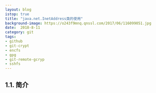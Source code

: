 ```yaml
---
layout: blog
istop: true
title: "java.net.InetAddress类的使用"
background-image: https://o243f9mnq.qnssl.com/2017/06/116099051.jpg
date:  2018-8-11
category: git
tags:
- github
- git-crypt
- encfs
- gpg
- git-remote-gcryp
- sshfs
---
```


## 1.1. 简介
